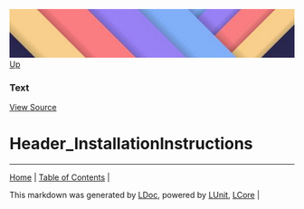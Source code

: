 ![](../Content/LDoc-banner-small.png "")
[Up](Text.md)
### Text
[View Source](Text.md)
# Header_InstallationInstructions
---

[Home](../../README.md) | [Table of Contents](../../TableOfContents.md) | 


This markdown was generated by [LDoc](https://github.com/CodeSingularity/LDoc), powered by [LUnit](https://github.com/CodeSingularity/LUnit), [LCore](https://github.com/CodeSingularity/LCore) | 

